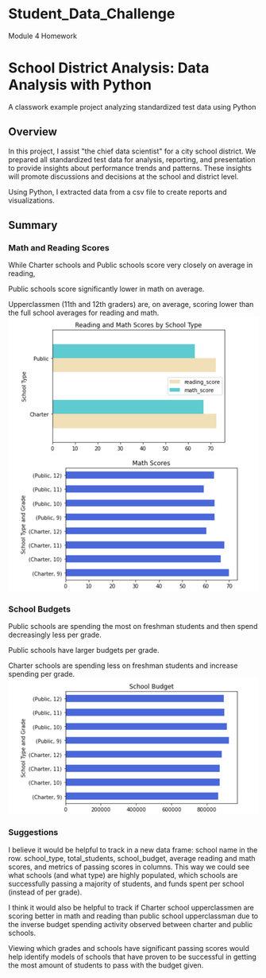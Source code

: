 # Student_Data_Challenge
Module 4 Homework
# School District Analysis: Data Analysis with Python
A classwork example project analyzing standardized test data using Python
## Overview
In this project, I assist "the chief data scientist" for a city school district. We prepared all standardized test data for analysis, reporting, and presentation to provide insights about performance trends and patterns. These insights will promote discussions and decisions at the school and district level.

Using Python, I extracted data from a csv file to create reports and visualizations.

## Summary
### Math and Reading Scores
While Charter schools and Public schools score very closely on average in reading,

Public schools score significantly lower in math on average.

Upperclassmen (11th and 12th graders) are, on average, scoring lower than the full school averages for reading and math.
![Reading and Math](https://github.com/DJacobs86/Student_Data_Challenge/blob/main/Resources/reading_math_scores.png)
![ Math t&G](https://github.com/DJacobs86/Student_Data_Challenge/blob/main/Resources/math_scores.png)

### School Budgets
Public schools are spending the most on freshman students and then spend decreasingly less per grade.

Public schools have larger budgets per grade.

Charter schools are spending less on freshman students and increase spending per grade.
![Budget](https://github.com/DJacobs86/Student_Data_Challenge/blob/main/Resources/school_budget.png)

### Suggestions
I believe it would be helpful to track in a new data frame: school name in the row. school_type, total_students, school_budget, average reading and math scores, and metrics of passing scores in columns. This way we could see what schools (and what type) are highly populated, which schools are successfully passing a majority of students, and funds spent per school (instead of per grade).

I think it would also be helpful to track if Charter school upperclassmen are scoring better in math and reading than public school upperclassman due to the inverse budget spending activity observed between charter and public schools.

Viewing which grades and schools have significant passing scores would help identify models of schools that have proven to be successful in getting the most amount of students to pass with the budget given.

